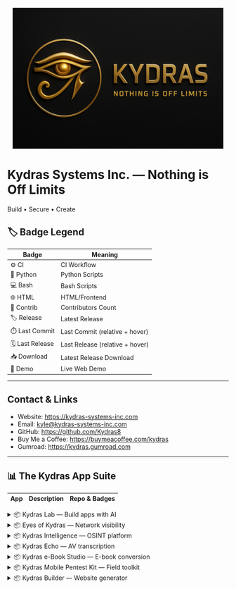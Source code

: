 <p align='center'>
  <img src='assets/kydras-logo.png' alt='Kydras Systems Inc.' width='480'/>
</p>

# Kydras Systems Inc. — Nothing is Off Limits
Build • Secure • Create

## 🏷️ Badge Legend
| Badge | Meaning |
|---|---|
| ⚙️ CI | CI Workflow |
| 🐍 Python | Python Scripts |
| 💻 Bash | Bash Scripts |
| 🌐 HTML | HTML/Frontend |
| 👥 Contrib | Contributors Count |
| 🏷️ Release | Latest Release |
| ⏱️ Last Commit | Last Commit (relative + hover) |
| 🗓️ Last Release | Last Release (relative + hover) |
| 📥 Download | Latest Release Download |
| 🚀 Demo | Live Web Demo |

---

## Contact & Links
- Website: https://kydras-systems-inc.com
- Email: kyle@kydras-systems-inc.com
- GitHub: https://github.com/Kydras8
- Buy Me a Coffee: https://buymeacoffee.com/kydras
- Gumroad: https://kydras.gumroad.com

---

## 📊 The Kydras App Suite
| App | Description | Repo & Badges |
|---|---|---|
<details>
<summary>📦 Kydras Lab — Build apps with AI</summary>

| Badge | Status |
|---|---|
| Repo | [Link](https://github.com/Kydras8/Kydras-Lab) ⚙️ ![CI](https://img.shields.io/github/actions/workflow/status/Kydras8/Kydras-Lab/ci.yml?style=flat-square&logo=githubactions&label=CI) 🐍 ![](https://img.shields.io/badge/-S-=flat-square&logo=python&logoColor=white&label=) 👥 ![Contrib](https://img.shields.io/badge/Contrib-0-lightgrey?style=flat-square&logo=github&label=Contrib) 🏷️ ![Release](https://img.shields.io/badge/Release-N/A-blue?style=flat-square&logo=github&label=Release&tooltip=Release:N/A)  ⏱️ ![Last Commit](https://img.shields.io/badge/LastCommit-N/A-lightgrey?style=flat-square&logo=git&label=Last%20Commit&tooltip=Last%20commit:) 📥 [Download](https://github.com/Kydras8/Kydras-Lab/releases/latest) 🚀 [Demo](https://kydras8.github.io/Kydras-Lab/) |
<details>
<summary>📄 OnePager Overview</summary>
  -----------------------------------------------------------------------
  \[LOGO HERE\]   **👁️ Kydras Systems Inc.\**
                  *\
                  Build • Secure • Create\*
                  \
                  📍 Wyoming S-Corp\
                  🧑‍💻 Founder: Kyle Rasmussen (Mr. K / Kydras)\
                  📧 kyle@kydras-systems-inc.com\
                  📞 (307) 293-9391\
                  🌐 https://kydras-systems-inc.com\
                  🐙 https://github.com/Kydras8\
                  ☕ https://buymeacoffee.com/kydras\
                  🛒 https://kydras.gumroad.com
  --------------- -------------------------------------------------------

  -----------------------------------------------------------------------

# Vision & Ethos

🔒 Secure by design --- red team roots, hacker-grade quality.\
⚡ AI everywhere --- accelerate workflows with intelligent automation.\
🎨 Creative unleashed --- music, books, content, marketing, all powered
by AI.\
\
"Build it, break it, rebuild it stronger."\
We engineer tools for operators who need to see deeper, act faster, and
build smarter.

# The Kydras App Suite

  -----------------------------------------------------------------------
  App                                 Description
  ----------------------------------- -----------------------------------
  Kydras Lab                          Build any app you can imagine with
                                      AI. Describe it → get blueprints,
                                      screens, data models, features.

  Eyes of Kydras                      Advanced network visibility &
                                      control. Real-time packet analysis,
                                      IP intel, proactive detection.

  Kydras Music Studio                 AI-powered music creation studio
                                      --- lyrics, melodies, and full
                                      compositions in any genre.

  Kydras Intelligence                 Unified OSINT platform for
                                      investigators --- research,
                                      evidence management, reporting.

  Kydras Total Marketing              Autonomous growth engine --- an AI
                                      agent that builds & optimizes full
                                      marketing campaigns.

  Kydras Academy                      Hands-on cybersecurity training:
                                      challenges, labs, and structured
                                      learning paths.

  Kydras Mint                         One-click amplification: share
                                      content across all socials & lists,
                                      analyze performance.

  Kydras Financial                    Simple, intuitive business
                                      accounting. Invoices, expenses,
                                      cash flow, insights.

  Kydras Builder                      Generate professional,
                                      SEO-optimized websites in minutes.

  Kydras CyberMind                    Your AI cybersecurity assistant ---
                                      pentesting, OSINT, DFIR, threat
                                      intel.

  Kydras PDF                          PDFMaster AI --- edit, organize,
                                      transform docs with seamless AI
                                      integration.

  Kydras Sentinel                     Manage vulnerabilities, incidents,
                                      compliance, risk & training in one
                                      place.

  Kydras Oracle                       Aura Oracle --- AI-driven
                                      personalized insights for career,
                                      finance, life choices.

  Kydras Trading Hub                  AI insights for crypto/forex
                                      charts: detect patterns, entry/exit
                                      recommendations.

  Kydras Echo                         Audio/video transcription +
                                      summarization + AI content
                                      generation.

  Kydras e-Book Studio                Convert text into beautiful e-books
                                      with covers, templates, clean
                                      formatting.

  Kydras Content Creator              Generate high-quality
                                      marketing/blog/social content in
                                      seconds.
  -----------------------------------------------------------------------

👁️ Certified Corporate Records --- Kydras Systems Inc.

</details>
</details>

<details>
<summary>📦 Eyes of Kydras — Network visibility</summary>

| Badge | Status |
|---|---|
| Repo | [Link](https://github.com/Kydras8/Eyes-of-Kydras) ⚙️ ![CI](https://img.shields.io/github/actions/workflow/status/Kydras8/Eyes-of-Kydras/ci.yml?style=flat-square&logo=githubactions&label=CI) 🐍 ![](https://img.shields.io/badge/-S-=flat-square&logo=python&logoColor=white&label=) 👥 ![Contrib](https://img.shields.io/badge/Contrib-0-lightgrey?style=flat-square&logo=github&label=Contrib) 🏷️ ![Release](https://img.shields.io/badge/Release-N/A-blue?style=flat-square&logo=github&label=Release&tooltip=Release:N/A)  ⏱️ ![Last Commit](https://img.shields.io/badge/LastCommit-N/A-lightgrey?style=flat-square&logo=git&label=Last%20Commit&tooltip=Last%20commit:) 📥 [Download](https://github.com/Kydras8/Eyes-of-Kydras/releases/latest)  |
<details>
<summary>📄 OnePager Overview</summary>
  -----------------------------------------------------------------------
  \[LOGO HERE\]   **👁️ Kydras Systems Inc.\**
                  *\
                  Build • Secure • Create\*
                  \
                  📍 Wyoming S-Corp\
                  🧑‍💻 Founder: Kyle Rasmussen (Mr. K / Kydras)\
                  📧 kyle@kydras-systems-inc.com\
                  📞 (307) 293-9391\
                  🌐 https://kydras-systems-inc.com\
                  🐙 https://github.com/Kydras8\
                  ☕ https://buymeacoffee.com/kydras\
                  🛒 https://kydras.gumroad.com
  --------------- -------------------------------------------------------

  -----------------------------------------------------------------------

# Vision & Ethos

🔒 Secure by design --- red team roots, hacker-grade quality.\
⚡ AI everywhere --- accelerate workflows with intelligent automation.\
🎨 Creative unleashed --- music, books, content, marketing, all powered
by AI.\
\
"Build it, break it, rebuild it stronger."\
We engineer tools for operators who need to see deeper, act faster, and
build smarter.

# The Kydras App Suite

  -----------------------------------------------------------------------
  App                                 Description
  ----------------------------------- -----------------------------------
  Kydras Lab                          Build any app you can imagine with
                                      AI. Describe it → get blueprints,
                                      screens, data models, features.

  Eyes of Kydras                      Advanced network visibility &
                                      control. Real-time packet analysis,
                                      IP intel, proactive detection.

  Kydras Music Studio                 AI-powered music creation studio
                                      --- lyrics, melodies, and full
                                      compositions in any genre.

  Kydras Intelligence                 Unified OSINT platform for
                                      investigators --- research,
                                      evidence management, reporting.

  Kydras Total Marketing              Autonomous growth engine --- an AI
                                      agent that builds & optimizes full
                                      marketing campaigns.

  Kydras Academy                      Hands-on cybersecurity training:
                                      challenges, labs, and structured
                                      learning paths.

  Kydras Mint                         One-click amplification: share
                                      content across all socials & lists,
                                      analyze performance.

  Kydras Financial                    Simple, intuitive business
                                      accounting. Invoices, expenses,
                                      cash flow, insights.

  Kydras Builder                      Generate professional,
                                      SEO-optimized websites in minutes.

  Kydras CyberMind                    Your AI cybersecurity assistant ---
                                      pentesting, OSINT, DFIR, threat
                                      intel.

  Kydras PDF                          PDFMaster AI --- edit, organize,
                                      transform docs with seamless AI
                                      integration.

  Kydras Sentinel                     Manage vulnerabilities, incidents,
                                      compliance, risk & training in one
                                      place.

  Kydras Oracle                       Aura Oracle --- AI-driven
                                      personalized insights for career,
                                      finance, life choices.

  Kydras Trading Hub                  AI insights for crypto/forex
                                      charts: detect patterns, entry/exit
                                      recommendations.

  Kydras Echo                         Audio/video transcription +
                                      summarization + AI content
                                      generation.

  Kydras e-Book Studio                Convert text into beautiful e-books
                                      with covers, templates, clean
                                      formatting.

  Kydras Content Creator              Generate high-quality
                                      marketing/blog/social content in
                                      seconds.
  -----------------------------------------------------------------------

👁️ Certified Corporate Records --- Kydras Systems Inc.

</details>
</details>

<details>
<summary>📦 Kydras Intelligence — OSINT platform</summary>

| Badge | Status |
|---|---|
| Repo | [Link](https://github.com/Kydras8/Kydras-Intelligence) ⚙️ ![CI](https://img.shields.io/github/actions/workflow/status/Kydras8/Kydras-Intelligence/ci.yml?style=flat-square&logo=githubactions&label=CI) 🐍 ![](https://img.shields.io/badge/-S-=flat-square&logo=python&logoColor=white&label=) 👥 ![Contrib](https://img.shields.io/badge/Contrib-0-lightgrey?style=flat-square&logo=github&label=Contrib) 🏷️ ![Release](https://img.shields.io/badge/Release-N/A-blue?style=flat-square&logo=github&label=Release&tooltip=Release:N/A)  ⏱️ ![Last Commit](https://img.shields.io/badge/LastCommit-N/A-lightgrey?style=flat-square&logo=git&label=Last%20Commit&tooltip=Last%20commit:) 📥 [Download](https://github.com/Kydras8/Kydras-Intelligence/releases/latest)  |
<details>
<summary>📄 OnePager Overview</summary>
  -----------------------------------------------------------------------
  \[LOGO HERE\]   **👁️ Kydras Systems Inc.\**
                  *\
                  Build • Secure • Create\*
                  \
                  📍 Wyoming S-Corp\
                  🧑‍💻 Founder: Kyle Rasmussen (Mr. K / Kydras)\
                  📧 kyle@kydras-systems-inc.com\
                  📞 (307) 293-9391\
                  🌐 https://kydras-systems-inc.com\
                  🐙 https://github.com/Kydras8\
                  ☕ https://buymeacoffee.com/kydras\
                  🛒 https://kydras.gumroad.com
  --------------- -------------------------------------------------------

  -----------------------------------------------------------------------

# Vision & Ethos

🔒 Secure by design --- red team roots, hacker-grade quality.\
⚡ AI everywhere --- accelerate workflows with intelligent automation.\
🎨 Creative unleashed --- music, books, content, marketing, all powered
by AI.\
\
"Build it, break it, rebuild it stronger."\
We engineer tools for operators who need to see deeper, act faster, and
build smarter.

# The Kydras App Suite

  -----------------------------------------------------------------------
  App                                 Description
  ----------------------------------- -----------------------------------
  Kydras Lab                          Build any app you can imagine with
                                      AI. Describe it → get blueprints,
                                      screens, data models, features.

  Eyes of Kydras                      Advanced network visibility &
                                      control. Real-time packet analysis,
                                      IP intel, proactive detection.

  Kydras Music Studio                 AI-powered music creation studio
                                      --- lyrics, melodies, and full
                                      compositions in any genre.

  Kydras Intelligence                 Unified OSINT platform for
                                      investigators --- research,
                                      evidence management, reporting.

  Kydras Total Marketing              Autonomous growth engine --- an AI
                                      agent that builds & optimizes full
                                      marketing campaigns.

  Kydras Academy                      Hands-on cybersecurity training:
                                      challenges, labs, and structured
                                      learning paths.

  Kydras Mint                         One-click amplification: share
                                      content across all socials & lists,
                                      analyze performance.

  Kydras Financial                    Simple, intuitive business
                                      accounting. Invoices, expenses,
                                      cash flow, insights.

  Kydras Builder                      Generate professional,
                                      SEO-optimized websites in minutes.

  Kydras CyberMind                    Your AI cybersecurity assistant ---
                                      pentesting, OSINT, DFIR, threat
                                      intel.

  Kydras PDF                          PDFMaster AI --- edit, organize,
                                      transform docs with seamless AI
                                      integration.

  Kydras Sentinel                     Manage vulnerabilities, incidents,
                                      compliance, risk & training in one
                                      place.

  Kydras Oracle                       Aura Oracle --- AI-driven
                                      personalized insights for career,
                                      finance, life choices.

  Kydras Trading Hub                  AI insights for crypto/forex
                                      charts: detect patterns, entry/exit
                                      recommendations.

  Kydras Echo                         Audio/video transcription +
                                      summarization + AI content
                                      generation.

  Kydras e-Book Studio                Convert text into beautiful e-books
                                      with covers, templates, clean
                                      formatting.

  Kydras Content Creator              Generate high-quality
                                      marketing/blog/social content in
                                      seconds.
  -----------------------------------------------------------------------

👁️ Certified Corporate Records --- Kydras Systems Inc.

</details>
</details>

<details>
<summary>📦 Kydras Echo — AV transcription</summary>

| Badge | Status |
|---|---|
| Repo | [Link](https://github.com/Kydras8/KydrasEcho) ⚙️ ![CI](https://img.shields.io/github/actions/workflow/status/Kydras8/KydrasEcho/ci.yml?style=flat-square&logo=githubactions&label=CI) 🐍 ![](https://img.shields.io/badge/-S-=flat-square&logo=python&logoColor=white&label=) 👥 ![Contrib](https://img.shields.io/badge/Contrib-0-lightgrey?style=flat-square&logo=github&label=Contrib) 🏷️ ![Release](https://img.shields.io/badge/Release-N/A-blue?style=flat-square&logo=github&label=Release&tooltip=Release:N/A)  ⏱️ ![Last Commit](https://img.shields.io/badge/LastCommit-N/A-lightgrey?style=flat-square&logo=git&label=Last%20Commit&tooltip=Last%20commit:) 📥 [Download](https://github.com/Kydras8/KydrasEcho/releases/latest)  |
<details>
<summary>📄 OnePager Overview</summary>
  -----------------------------------------------------------------------
  \[LOGO HERE\]   **👁️ Kydras Systems Inc.\**
                  *\
                  Build • Secure • Create\*
                  \
                  📍 Wyoming S-Corp\
                  🧑‍💻 Founder: Kyle Rasmussen (Mr. K / Kydras)\
                  📧 kyle@kydras-systems-inc.com\
                  📞 (307) 293-9391\
                  🌐 https://kydras-systems-inc.com\
                  🐙 https://github.com/Kydras8\
                  ☕ https://buymeacoffee.com/kydras\
                  🛒 https://kydras.gumroad.com
  --------------- -------------------------------------------------------

  -----------------------------------------------------------------------

# Vision & Ethos

🔒 Secure by design --- red team roots, hacker-grade quality.\
⚡ AI everywhere --- accelerate workflows with intelligent automation.\
🎨 Creative unleashed --- music, books, content, marketing, all powered
by AI.\
\
"Build it, break it, rebuild it stronger."\
We engineer tools for operators who need to see deeper, act faster, and
build smarter.

# The Kydras App Suite

  -----------------------------------------------------------------------
  App                                 Description
  ----------------------------------- -----------------------------------
  Kydras Lab                          Build any app you can imagine with
                                      AI. Describe it → get blueprints,
                                      screens, data models, features.

  Eyes of Kydras                      Advanced network visibility &
                                      control. Real-time packet analysis,
                                      IP intel, proactive detection.

  Kydras Music Studio                 AI-powered music creation studio
                                      --- lyrics, melodies, and full
                                      compositions in any genre.

  Kydras Intelligence                 Unified OSINT platform for
                                      investigators --- research,
                                      evidence management, reporting.

  Kydras Total Marketing              Autonomous growth engine --- an AI
                                      agent that builds & optimizes full
                                      marketing campaigns.

  Kydras Academy                      Hands-on cybersecurity training:
                                      challenges, labs, and structured
                                      learning paths.

  Kydras Mint                         One-click amplification: share
                                      content across all socials & lists,
                                      analyze performance.

  Kydras Financial                    Simple, intuitive business
                                      accounting. Invoices, expenses,
                                      cash flow, insights.

  Kydras Builder                      Generate professional,
                                      SEO-optimized websites in minutes.

  Kydras CyberMind                    Your AI cybersecurity assistant ---
                                      pentesting, OSINT, DFIR, threat
                                      intel.

  Kydras PDF                          PDFMaster AI --- edit, organize,
                                      transform docs with seamless AI
                                      integration.

  Kydras Sentinel                     Manage vulnerabilities, incidents,
                                      compliance, risk & training in one
                                      place.

  Kydras Oracle                       Aura Oracle --- AI-driven
                                      personalized insights for career,
                                      finance, life choices.

  Kydras Trading Hub                  AI insights for crypto/forex
                                      charts: detect patterns, entry/exit
                                      recommendations.

  Kydras Echo                         Audio/video transcription +
                                      summarization + AI content
                                      generation.

  Kydras e-Book Studio                Convert text into beautiful e-books
                                      with covers, templates, clean
                                      formatting.

  Kydras Content Creator              Generate high-quality
                                      marketing/blog/social content in
                                      seconds.
  -----------------------------------------------------------------------

👁️ Certified Corporate Records --- Kydras Systems Inc.

</details>
</details>

<details>
<summary>📦 Kydras e-Book Studio — E-book conversion</summary>

| Badge | Status |
|---|---|
| Repo | [Link](https://github.com/Kydras8/Kydras-eBook-Studio) ⚙️ ![CI](https://img.shields.io/github/actions/workflow/status/Kydras8/Kydras-eBook-Studio/ci.yml?style=flat-square&logo=githubactions&label=CI) 🐍 ![](https://img.shields.io/badge/-S-=flat-square&logo=python&logoColor=white&label=) 👥 ![Contrib](https://img.shields.io/badge/Contrib-0-lightgrey?style=flat-square&logo=github&label=Contrib) 🏷️ ![Release](https://img.shields.io/badge/Release-N/A-blue?style=flat-square&logo=github&label=Release&tooltip=Release:N/A)  ⏱️ ![Last Commit](https://img.shields.io/badge/LastCommit-N/A-lightgrey?style=flat-square&logo=git&label=Last%20Commit&tooltip=Last%20commit:) 📥 [Download](https://github.com/Kydras8/Kydras-eBook-Studio/releases/latest)  |
<details>
<summary>📄 OnePager Overview</summary>
  -----------------------------------------------------------------------
  \[LOGO HERE\]   **👁️ Kydras Systems Inc.\**
                  *\
                  Build • Secure • Create\*
                  \
                  📍 Wyoming S-Corp\
                  🧑‍💻 Founder: Kyle Rasmussen (Mr. K / Kydras)\
                  📧 kyle@kydras-systems-inc.com\
                  📞 (307) 293-9391\
                  🌐 https://kydras-systems-inc.com\
                  🐙 https://github.com/Kydras8\
                  ☕ https://buymeacoffee.com/kydras\
                  🛒 https://kydras.gumroad.com
  --------------- -------------------------------------------------------

  -----------------------------------------------------------------------

# Vision & Ethos

🔒 Secure by design --- red team roots, hacker-grade quality.\
⚡ AI everywhere --- accelerate workflows with intelligent automation.\
🎨 Creative unleashed --- music, books, content, marketing, all powered
by AI.\
\
"Build it, break it, rebuild it stronger."\
We engineer tools for operators who need to see deeper, act faster, and
build smarter.

# The Kydras App Suite

  -----------------------------------------------------------------------
  App                                 Description
  ----------------------------------- -----------------------------------
  Kydras Lab                          Build any app you can imagine with
                                      AI. Describe it → get blueprints,
                                      screens, data models, features.

  Eyes of Kydras                      Advanced network visibility &
                                      control. Real-time packet analysis,
                                      IP intel, proactive detection.

  Kydras Music Studio                 AI-powered music creation studio
                                      --- lyrics, melodies, and full
                                      compositions in any genre.

  Kydras Intelligence                 Unified OSINT platform for
                                      investigators --- research,
                                      evidence management, reporting.

  Kydras Total Marketing              Autonomous growth engine --- an AI
                                      agent that builds & optimizes full
                                      marketing campaigns.

  Kydras Academy                      Hands-on cybersecurity training:
                                      challenges, labs, and structured
                                      learning paths.

  Kydras Mint                         One-click amplification: share
                                      content across all socials & lists,
                                      analyze performance.

  Kydras Financial                    Simple, intuitive business
                                      accounting. Invoices, expenses,
                                      cash flow, insights.

  Kydras Builder                      Generate professional,
                                      SEO-optimized websites in minutes.

  Kydras CyberMind                    Your AI cybersecurity assistant ---
                                      pentesting, OSINT, DFIR, threat
                                      intel.

  Kydras PDF                          PDFMaster AI --- edit, organize,
                                      transform docs with seamless AI
                                      integration.

  Kydras Sentinel                     Manage vulnerabilities, incidents,
                                      compliance, risk & training in one
                                      place.

  Kydras Oracle                       Aura Oracle --- AI-driven
                                      personalized insights for career,
                                      finance, life choices.

  Kydras Trading Hub                  AI insights for crypto/forex
                                      charts: detect patterns, entry/exit
                                      recommendations.

  Kydras Echo                         Audio/video transcription +
                                      summarization + AI content
                                      generation.

  Kydras e-Book Studio                Convert text into beautiful e-books
                                      with covers, templates, clean
                                      formatting.

  Kydras Content Creator              Generate high-quality
                                      marketing/blog/social content in
                                      seconds.
  -----------------------------------------------------------------------

👁️ Certified Corporate Records --- Kydras Systems Inc.

</details>
</details>

<details>
<summary>📦 Kydras Mobile Pentest Kit — Field toolkit</summary>

| Badge | Status |
|---|---|
| Repo | [Link](https://github.com/Kydras8/Kydras-Mobile-Pentest-Kit) ⚙️ ![CI](https://img.shields.io/github/actions/workflow/status/Kydras8/Kydras-Mobile-Pentest-Kit/ci.yml?style=flat-square&logo=githubactions&label=CI) 💻 ![](https://img.shields.io/badge/-S-=flat-square&logo=gnu-bash&logoColor=white&label=) 👥 ![Contrib](https://img.shields.io/badge/Contrib-0-lightgrey?style=flat-square&logo=github&label=Contrib) 🏷️ ![Release](https://img.shields.io/badge/Release-N/A-blue?style=flat-square&logo=github&label=Release&tooltip=Release:N/A)  ⏱️ ![Last Commit](https://img.shields.io/badge/LastCommit-N/A-lightgrey?style=flat-square&logo=git&label=Last%20Commit&tooltip=Last%20commit:) 📥 [Download](https://github.com/Kydras8/Kydras-Mobile-Pentest-Kit/releases/latest)  |
<details>
<summary>📄 OnePager Overview</summary>
  -----------------------------------------------------------------------
  \[LOGO HERE\]   **👁️ Kydras Systems Inc.\**
                  *\
                  Build • Secure • Create\*
                  \
                  📍 Wyoming S-Corp\
                  🧑‍💻 Founder: Kyle Rasmussen (Mr. K / Kydras)\
                  📧 kyle@kydras-systems-inc.com\
                  📞 (307) 293-9391\
                  🌐 https://kydras-systems-inc.com\
                  🐙 https://github.com/Kydras8\
                  ☕ https://buymeacoffee.com/kydras\
                  🛒 https://kydras.gumroad.com
  --------------- -------------------------------------------------------

  -----------------------------------------------------------------------

# Vision & Ethos

🔒 Secure by design --- red team roots, hacker-grade quality.\
⚡ AI everywhere --- accelerate workflows with intelligent automation.\
🎨 Creative unleashed --- music, books, content, marketing, all powered
by AI.\
\
"Build it, break it, rebuild it stronger."\
We engineer tools for operators who need to see deeper, act faster, and
build smarter.

# The Kydras App Suite

  -----------------------------------------------------------------------
  App                                 Description
  ----------------------------------- -----------------------------------
  Kydras Lab                          Build any app you can imagine with
                                      AI. Describe it → get blueprints,
                                      screens, data models, features.

  Eyes of Kydras                      Advanced network visibility &
                                      control. Real-time packet analysis,
                                      IP intel, proactive detection.

  Kydras Music Studio                 AI-powered music creation studio
                                      --- lyrics, melodies, and full
                                      compositions in any genre.

  Kydras Intelligence                 Unified OSINT platform for
                                      investigators --- research,
                                      evidence management, reporting.

  Kydras Total Marketing              Autonomous growth engine --- an AI
                                      agent that builds & optimizes full
                                      marketing campaigns.

  Kydras Academy                      Hands-on cybersecurity training:
                                      challenges, labs, and structured
                                      learning paths.

  Kydras Mint                         One-click amplification: share
                                      content across all socials & lists,
                                      analyze performance.

  Kydras Financial                    Simple, intuitive business
                                      accounting. Invoices, expenses,
                                      cash flow, insights.

  Kydras Builder                      Generate professional,
                                      SEO-optimized websites in minutes.

  Kydras CyberMind                    Your AI cybersecurity assistant ---
                                      pentesting, OSINT, DFIR, threat
                                      intel.

  Kydras PDF                          PDFMaster AI --- edit, organize,
                                      transform docs with seamless AI
                                      integration.

  Kydras Sentinel                     Manage vulnerabilities, incidents,
                                      compliance, risk & training in one
                                      place.

  Kydras Oracle                       Aura Oracle --- AI-driven
                                      personalized insights for career,
                                      finance, life choices.

  Kydras Trading Hub                  AI insights for crypto/forex
                                      charts: detect patterns, entry/exit
                                      recommendations.

  Kydras Echo                         Audio/video transcription +
                                      summarization + AI content
                                      generation.

  Kydras e-Book Studio                Convert text into beautiful e-books
                                      with covers, templates, clean
                                      formatting.

  Kydras Content Creator              Generate high-quality
                                      marketing/blog/social content in
                                      seconds.
  -----------------------------------------------------------------------

👁️ Certified Corporate Records --- Kydras Systems Inc.

</details>
</details>

<details>
<summary>📦 Kydras Builder — Website generator</summary>

| Badge | Status |
|---|---|
| Repo | [Link](https://github.com/Kydras8/Kydras-Builder) ⚙️ ![CI](https://img.shields.io/github/actions/workflow/status/Kydras8/Kydras-Builder/ci.yml?style=flat-square&logo=githubactions&label=CI) 🌐 ![](https://img.shields.io/badge/-S-=flat-square&logo=html5&logoColor=white&label=) 👥 ![Contrib](https://img.shields.io/badge/Contrib-0-lightgrey?style=flat-square&logo=github&label=Contrib) 🏷️ ![Release](https://img.shields.io/badge/Release-N/A-blue?style=flat-square&logo=github&label=Release&tooltip=Release:N/A)  ⏱️ ![Last Commit](https://img.shields.io/badge/LastCommit-N/A-lightgrey?style=flat-square&logo=git&label=Last%20Commit&tooltip=Last%20commit:) 📥 [Download](https://github.com/Kydras8/Kydras-Builder/releases/latest) 🚀 [Demo](https://kydras8.github.io/Kydras-Builder/) |
<details>
<summary>📄 OnePager Overview</summary>
  -----------------------------------------------------------------------
  \[LOGO HERE\]   **👁️ Kydras Systems Inc.\**
                  *\
                  Build • Secure • Create\*
                  \
                  📍 Wyoming S-Corp\
                  🧑‍💻 Founder: Kyle Rasmussen (Mr. K / Kydras)\
                  📧 kyle@kydras-systems-inc.com\
                  📞 (307) 293-9391\
                  🌐 https://kydras-systems-inc.com\
                  🐙 https://github.com/Kydras8\
                  ☕ https://buymeacoffee.com/kydras\
                  🛒 https://kydras.gumroad.com
  --------------- -------------------------------------------------------

  -----------------------------------------------------------------------

# Vision & Ethos

🔒 Secure by design --- red team roots, hacker-grade quality.\
⚡ AI everywhere --- accelerate workflows with intelligent automation.\
🎨 Creative unleashed --- music, books, content, marketing, all powered
by AI.\
\
"Build it, break it, rebuild it stronger."\
We engineer tools for operators who need to see deeper, act faster, and
build smarter.

# The Kydras App Suite

  -----------------------------------------------------------------------
  App                                 Description
  ----------------------------------- -----------------------------------
  Kydras Lab                          Build any app you can imagine with
                                      AI. Describe it → get blueprints,
                                      screens, data models, features.

  Eyes of Kydras                      Advanced network visibility &
                                      control. Real-time packet analysis,
                                      IP intel, proactive detection.

  Kydras Music Studio                 AI-powered music creation studio
                                      --- lyrics, melodies, and full
                                      compositions in any genre.

  Kydras Intelligence                 Unified OSINT platform for
                                      investigators --- research,
                                      evidence management, reporting.

  Kydras Total Marketing              Autonomous growth engine --- an AI
                                      agent that builds & optimizes full
                                      marketing campaigns.

  Kydras Academy                      Hands-on cybersecurity training:
                                      challenges, labs, and structured
                                      learning paths.

  Kydras Mint                         One-click amplification: share
                                      content across all socials & lists,
                                      analyze performance.

  Kydras Financial                    Simple, intuitive business
                                      accounting. Invoices, expenses,
                                      cash flow, insights.

  Kydras Builder                      Generate professional,
                                      SEO-optimized websites in minutes.

  Kydras CyberMind                    Your AI cybersecurity assistant ---
                                      pentesting, OSINT, DFIR, threat
                                      intel.

  Kydras PDF                          PDFMaster AI --- edit, organize,
                                      transform docs with seamless AI
                                      integration.

  Kydras Sentinel                     Manage vulnerabilities, incidents,
                                      compliance, risk & training in one
                                      place.

  Kydras Oracle                       Aura Oracle --- AI-driven
                                      personalized insights for career,
                                      finance, life choices.

  Kydras Trading Hub                  AI insights for crypto/forex
                                      charts: detect patterns, entry/exit
                                      recommendations.

  Kydras Echo                         Audio/video transcription +
                                      summarization + AI content
                                      generation.

  Kydras e-Book Studio                Convert text into beautiful e-books
                                      with covers, templates, clean
                                      formatting.

  Kydras Content Creator              Generate high-quality
                                      marketing/blog/social content in
                                      seconds.
  -----------------------------------------------------------------------

👁️ Certified Corporate Records --- Kydras Systems Inc.

</details>
</details>
